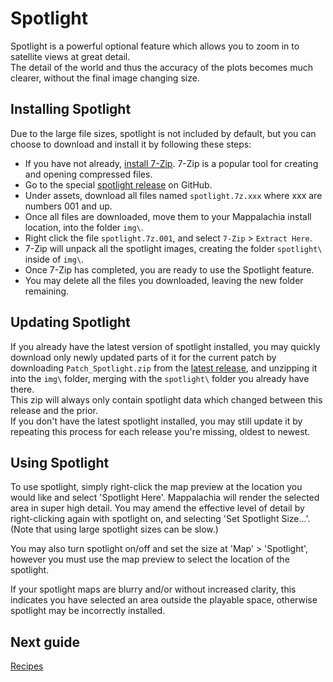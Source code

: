 # Spotlight
Spotlight is a powerful optional feature which allows you to zoom in to satellite views at great detail.<br/>
The detail of the world and thus the accuracy of the plots becomes much clearer, without the final image changing size.

## Installing Spotlight

Due to the large file sizes, spotlight is not included by default, but you can choose to download and install it by following these steps:<br/>
* If you have not already, [install 7-Zip](https://www.7-zip.org/download.html). 7-Zip is a popular tool for creating and opening compressed files.
* Go to the special [spotlight release](https://github.com/AHeroicLlama/Mappalachia/releases/tag/spotlight) on GitHub.
* Under assets, download all files named `spotlight.7z.xxx` where xxx are numbers 001 and up.
* Once all files are downloaded, move them to your Mappalachia install location, into the folder `img\`.
* Right click the file `spotlight.7z.001`, and select `7-Zip` > `Extract Here`.
* 7-Zip will unpack all the spotlight images, creating the folder `spotlight\` inside of `img\`.
* Once 7-Zip has completed, you are ready to use the Spotlight feature.
* You may delete all the files you downloaded, leaving the new folder remaining.

## Updating Spotlight
If you already have the latest version of spotlight installed, you may quickly download only newly updated parts of it for the current patch by downloading `Patch_Spotlight.zip` from the [latest release](https://github.com/AHeroicLlama/Mappalachia/releases/latest), and unzipping it into the `img\` folder, merging with the `spotlight\` folder you already have there.<br/>
This zip will always only contain spotlight data which changed between this release and the prior.<br/>
If you don't have the latest spotlight installed, you may still update it by repeating this process for each release you're missing, oldest to newest.

## Using Spotlight
To use spotlight, simply right-click the map preview at the location you would like and select 'Spotlight Here'. Mappalachia will render the selected area in super high detail. You may amend the effective level of detail by right-clicking again with spotlight on, and selecting 'Set Spotlight Size...'. (Note that using large spotlight sizes can be slow.)<br/>

You may also turn spotlight on/off and set the size at 'Map' > 'Spotlight', however you must use the map preview to select the location of the spotlight.<br/>

If your spotlight maps are blurry and/or without increased clarity, this indicates you have selected an area outside the playable space, otherwise spotlight may be incorrectly installed.

## Next guide
[Recipes](Recipes.md)
